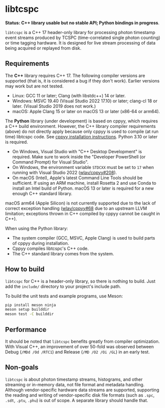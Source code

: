 <!--
This file is part of libtcspc
Copyright 2019-2024 Board of Regents of the University of Wisconsin System
SPDX-License-Identifier: MIT
-->

# libtcspc

**Status: C++ library usable but no stable API; Python bindings in progress**.

`libtcspc` is a C++ 17 header-only library for processing photon timestamp
event streams produced by TCSPC (time-correlated single photon counting) or
time tagging hardware. It is designed for live stream processing of data being
acquired or replayed from disk.

## Requirements

The **C++** library requires C++ 17. The following compiler versions are
supported (that is, it is considered a bug if they don't work). Earlier
versions may work but are not tested.

- Linux: GCC 11 or later; Clang (with libstdc++) 14 or later.
- Windows: MSVC 19.40 (Visual Studio 2022 17.10) or later; clang-cl 18 or
  later. (Visual Studio 2019 does not work.)
- macOS: Apple Clang 15 or later on macOS 13 or later (x86-64 or arm64).

The **Python** library (under development) is based on cppyy, which requires a
C++ build environment. However, the C++ library compiler requirements (above)
do not directly apply because only cppyy is used to compile (at run time)
libtcspc code. See
[cppyy installation instructions](https://cppyy.readthedocs.io/en/latest/installation.html).
Python 3.10 or later is required.

- On Windows, Visual Studio with "C++ Desktop Development" is required. Make
  sure to work inside the "Developer PowerShell (or Command Prompt) for Visual
  Studio".
- On Windows, the environment variable `STDCXX` must be set to `17` when
  running with Visual Studio 2022
  ([wlav/cppyy#208](https://github.com/wlav/cppyy/issues/208#issuecomment-1928461467)).
- On macOS (Intel), Apple's latest Command Line Tools should be sufficient. If
  using an ARM machine, install Rosetta 2 and use Conda to install an Intel
  build of Python. macOS 13 or later is required for a new enough C++ standard
  library.

macOS arm64 (Apple Silicon) is not currently supported due to the lack of
correct exception handling
([wlav/cppyy#68](https://github.com/wlav/cppyy/issues/68) due to an upstream
LLVM limitation; exceptions thrown in C++ compiled by cppyy cannot be caught in
C++).

When using the Python library:

- The system compiler (GCC, MSVC, Apple Clang) is used to build parts of cppyy
  during installation.
- Cppyy compiles libtcspc's C++ code.
- The C++ standard library comes from the system.

## How to build

`libtcspc` for C++ is a header-only library, so there is nothing to build. Just
add the `include/` directory to your project's include path.

To build the unit tests and example programs, use Meson:

```sh
pip install meson ninja
meson setup builddir
meson test -C builddir
```

## Performance

It should be noted that `libtcspc` benefits greatly from compiler optimization.
With Visual C++, an improvement of over 50-fold was observed between Debug
(`/MDd /Od /RTC1`) and Release (`/MD /O2 /Oi /GL`) in an early test.

## Non-goals

`libtcspc` is about photon timestamp streams, histograms, and other streaming
or in-memory data, not file format and metadata handling. Although
vendor-specific hardware data streams are supported, supporting the reading and
writing of vendor-specific disk file formats (such as `.spc`, `.sdt`, `.ptu`,
`.phu`) is out of scope. A separate library should handle that.

